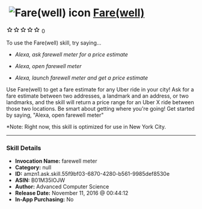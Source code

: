 # &nbsp;<img src="skill_icon" alt="Fare(well) icon" width="36"> [Fare(well)](http://alexa.amazon.com/#skills/amzn1.ask.skill.55f9bf03-6870-4280-b561-9985def8530e)
![0 stars](../../images/ic_star_border_black_18dp_1x.png)![0 stars](../../images/ic_star_border_black_18dp_1x.png)![0 stars](../../images/ic_star_border_black_18dp_1x.png)![0 stars](../../images/ic_star_border_black_18dp_1x.png)![0 stars](../../images/ic_star_border_black_18dp_1x.png) 0

To use the Fare(well) skill, try saying...

* *Alexa, ask farewell meter for a price estimate*

* *Alexa, open farewell meter*

* *Alexa, launch farewell meter and get a price estimate*

Use Fare(well) to get a fare estimate for any Uber ride in your city! Ask for a fare estimate between two addresses, a landmark and an address, or two landmarks, and the skill will return a price range for an Uber X ride between those two locations. Be smart about getting where you're going! Get started by saying, "Alexa, open farewell meter"

*Note: Right now, this skill is optimized for use in New York City.

***

### Skill Details

* **Invocation Name:** farewell meter
* **Category:** null
* **ID:** amzn1.ask.skill.55f9bf03-6870-4280-b561-9985def8530e
* **ASIN:** B01M35IOJW
* **Author:** Advanced Computer Science
* **Release Date:** November 11, 2016 @ 00:44:12
* **In-App Purchasing:** No
